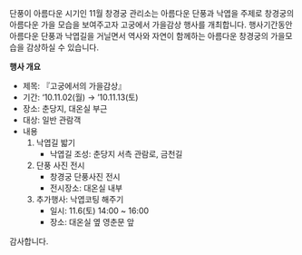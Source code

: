 단풍이 아름다운 시기인 11월 창경궁 관리소는 아름다운 단풍과 낙엽을 주제로 창경궁의 아름다운 가을 모습을 보여주고자 고궁에서 가을감상 행사를 개최합니다. 행사기간동안 아름다운 단풍과 낙엽길을 거닐면서 역사와 자연이 함께하는 아름다운 창경궁의 가을모습을 감상하실 수 있습니다.

**행사 개요**
- 제목: 『고궁에서의 가을감상』
- 기간: ‘10.11.02(월) → ’10.11.13(토)
- 장소: 춘당지, 대온실 부근
- 대상: 일반 관람객
- 내용
  1. 낙엽길 밟기
     - 낙엽길 조성: 춘당지 서측 관람로, 금천길
  2. 단풍 사진 전시
     - 창경궁 단풍사진 전시
     - 전시장소: 대온실 내부
  3. 추가행사: 낙엽코팅 해주기
     - 일시: 11.6(토) 14:00 ~ 16:00
     - 장소: 대온실 옆 영춘문 앞

감사합니다.